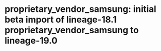 # proprietary_vendor_samsung: initial beta import of lineage-18.1 proprietary_vendor_samsung to lineage-19.0
